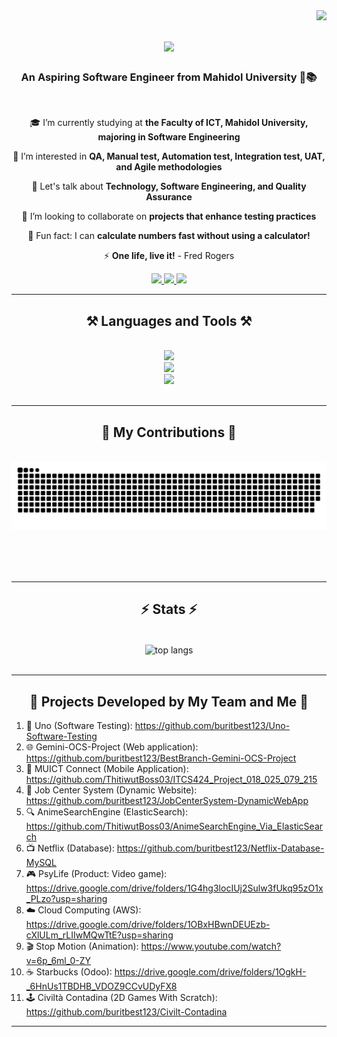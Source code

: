 <img align="right" src="https://visitor-badge.laobi.icu/badge?page_id=buritbest123.buritbest123" />

<h1 align="center">
    <img src="https://readme-typing-svg.herokuapp.com?font=Fira+Code&size=21&pause=1000&color=70B227&width=435&lines=Hi+There!+%F0%9F%91%8B+++My+name+is+Best+%F0%9F%92%BB%E2%9C%A8" />
</h1>

<h3 align="center">An Aspiring Software Engineer from Mahidol University 🚀📚</h3>

<br/>

<div align="center">
 
 🎓 I’m currently studying at **the Faculty of ICT, Mahidol University, majoring in Software Engineering**
 
 🌱 I’m interested in **QA, Manual test, Automation test, Integration test, UAT, and Agile methodologies**
 
 💬 Let's talk about **Technology, Software Engineering, and Quality Assurance**
 
 🤝 I’m looking to collaborate on **projects that enhance testing practices**
 
 🧮 Fun fact: I can **calculate numbers fast without using a calculator!**

 ⚡ **One life, live it!** - Fred Rogers

 </div>
 
<div align="center"> 
  <a href="mailto:burit.sih@gmail.com">
    <img src="https://img.shields.io/badge/Gmail-D14836?style=for-the-badge&logo=gmail&logoColor=white" />
  </a>
  <a href="https://linkedin.com/in/burit-sihabut-best" target="_blank">
    <img src="https://img.shields.io/badge/LinkedIn-0077B5?style=for-the-badge&logo=linkedin&logoColor=white" target="_blank" />
  </a>
   <a href="https://www.linkedin.com/in/burit-sihabut-best/overlay/1635555072571/single-media-viewer/?profileId=ACoAADfSILIB9DQz7LxtkZhjUa4g4qqFi7AuFCQ" target="_blank">
     <img src="https://img.shields.io/badge/Portfolio-FF5722?style=for-the-badge&logo=todoist&logoColor=white" target="_blank" /> <!-- sqlite, safari, google-chrome are other good icon options -->
  </a>
</div>

<hr/>

<h2 align="center">⚒️ Languages and Tools ⚒️</h2>
<br/>
<div align="center">
    <img src="https://skillicons.dev/icons?i=aws,docker,nodejs,mongodb,spring,mysql,express,kubernetes,elasticsearch,figma,firebase,flutter,bootstrap" /><br>
    <img src="https://skillicons.dev/icons?i=js,java,python,c,react,html,css,kotlin,dart,linux,matlab" /><br>
    <img src="https://skillicons.dev/icons?i=linux,gcp,azure,unity,git,postman,tensorflow,arduino,photoshop,illustrator,premiere,ae" />
</div>

<br/>
<hr/>

<div align="center">
  <h2>🐍 My Contributions 🐍</h2>
  <br>
  <img alt="snake eating my contributions" src="https://raw.githubusercontent.com/buritbest123/buritbest123/output/github-contribution-grid-snake.svg" />
  
  <br/><br/><br/>
</div>

<hr/>

<h2 align="center">⚡ Stats ⚡</h2>
<br>
<div align="center">
    <img width=325 align="center" src="https://github-readme-stats.vercel.app/api/top-langs/?username=buritbest123&langs_count=10&title_color=0891b2&text_color=ffffff&icon_color=0891b2&bg_color=1c1917&hide_border=true&locale=en&custom_title=Top%20%Languages" alt="top langs" />
</div>
<br/>

<hr/>

<h2 align="center">🚀 Projects Developed by My Team and Me 🚀</h2>

1. 🧪 Uno (Software Testing): https://github.com/buritbest123/Uno-Software-Testing
2. 🌐 Gemini-OCS-Project (Web application): https://github.com/buritbest123/BestBranch-Gemini-OCS-Project
3. 📱 MUICT Connect (Mobile Application): https://github.com/ThitiwutBoss03/ITCS424_Project_018_025_079_215
4. 💼 Job Center System (Dynamic Website): https://github.com/buritbest123/JobCenterSystem-DynamicWebApp
5. 🔍 AnimeSearchEngine (ElasticSearch): https://github.com/ThitiwutBoss03/AnimeSearchEngine_Via_ElasticSearch
6. 📺 Netflix (Database): https://github.com/buritbest123/Netflix-Database-MySQL
7. 🎮 PsyLife (Product: Video game): https://drive.google.com/drive/folders/1G4hg3locIUj2Sulw3fUkq95zO1x_PLzo?usp=sharing
8. ☁️ Cloud Computing (AWS): https://drive.google.com/drive/folders/1OBxHBwnDEUEzb-cXlULm_rLIIwMQwTtE?usp=sharing
9. 🎬 Stop Motion (Animation): https://www.youtube.com/watch?v=6p_6ml_0-ZY
10. ☕ Starbucks (Odoo): https://drive.google.com/drive/folders/1OgkH-_6HnUs1TBDHB_VDOZ9CCvUDyFX8
11. 🕹️ Civiltà Contadina (2D Games With Scratch): https://github.com/buritbest123/Civilt-Contadina

<hr/>
